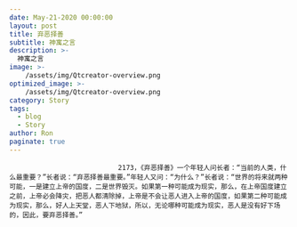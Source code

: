 ```yaml
---
date: May-21-2020 00:00:00
layout: post
title: 弃恶择善
subtitle: 神寓之言
description: >-
  神寓之言
image: >-
    /assets/img/Qtcreator-overview.png
optimized_image: >-
    /assets/img/Qtcreator-overview.png
category: Story
tags:
  - blog
  - Story
author: Ron
paginate: true
---
```


							　　2173，《弃恶择善》一个年轻人问长者：“当前的人类，什么最重要？”长者说：“弃恶择善最重要。”年轻人又问：“为什么？”长者说：“世界的将来就两种可能，一是建立上帝的国度，二是世界毁灭。如果第一种可能成为现实，那么，在上帝国度建立之前，上帝必会降灾，把恶人都清除掉，上帝是不会让恶人进入上帝的国度，如果第二种可能成为现实，那么，好人上天堂，恶人下地狱，所以，无论哪种可能成为现实，恶人是没有好下场的，因此，要弃恶择善。”
							
							
						